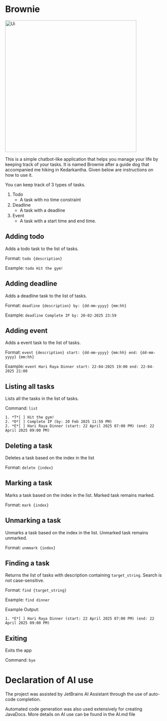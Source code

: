 # Brownie

<img width="422" alt="Ui" src="https://github.com/user-attachments/assets/e835c90d-df5b-408f-a450-624d04261065" />

This is a simple chatbot-like application that helps you manage your life by keeping track of your tasks.
It is named Brownie after a guide dog that accompanied me hiking in Kedarkantha.
Given below are instructions on how to use it.

You can keep track of 3 types of tasks.
1. Todo
    * A task with no time constraint
3. Deadline
    * A task with a deadline
5. Event
    * A task with a start time and end time.

## Adding todo
Adds a todo task to the list of tasks.

Format: `todo {description}`

Example: `todo Hit the gym!`

## Adding deadline
Adds a deadline task to the list of tasks.

Format: `deadline {description} by: {dd-mm-yyyy} {mm:hh}`

Example: `deadline Complete IP by: 20-02-2025 23:59`

## Adding event
Adds a event task to the list of tasks.

Format: `event {description} start: {dd-mm-yyyy} {mm:hh} end: {dd-mm-yyyy} {mm:hh}`

Example: `event Hari Raya Dinner start: 22-04-2025 19:00 end: 22-04-2025 21:00`

## Listing all tasks
Lists all the tasks in the list of tasks.

Command: `list`
```
1. *T*[ ] Hit the gym!
2. *D*[ ] Complete IP (by: 20 Feb 2025 11:59 PM)
2. *E*[ ] Hari Raya Dinner (start: 22 April 2025 07:00 PM) (end: 22 April 2025 09:00 PM)
```

## Deleting a task
Deletes a task based on the index in the list

Format: `delete {index}`


## Marking a task
Marks a task based on the index in the list. Marked task remains marked.

Format: `mark {index}`

## Unmarking a task
Unmarks a task based on the index in the list. Unmarked task remains unmarked.

Format: `unmmark {index}`

## Finding a task
Returns the list of tasks with description containing `target_string`. Search is not case-sensitive.

Format: `find {target_string}`

Example: `find dinner`

Example Output:
```
1. *E*[ ] Hari Raya Dinner (start: 22 April 2025 07:00 PM) (end: 22 April 2025 09:00 PM)
```

## Exiting
Exits the app

Command: `bye`

# Declaration of AI use
The project was assisted by JetBrains AI Assistant through the use of auto-code completion.

Automated code generation was also used extensively for creating JavaDocs. More details on AI use can be found 
in the AI.md file



